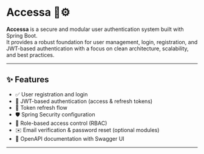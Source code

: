 # Accessa 🔐⚙️

**Accessa** is a secure and modular user authentication system built with Spring Boot.  
It provides a robust foundation for user management, login, registration, and JWT-based authentication with a focus on clean architecture, scalability, and best practices.

---

## ✨ Features

- ✅ User registration and login
- 🔐 JWT-based authentication (access & refresh tokens)
- 🔄 Token refresh flow
- 🛡️ Spring Security configuration
- 🧩 Role-based access control (RBAC)
- ✉️ Email verification & password reset (optional modules)
- 📄 OpenAPI documentation with Swagger UI

---
